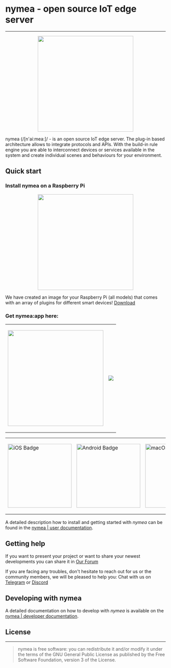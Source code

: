 # nymea - open source IoT edge server
--------------------------------------------
<p align="center">
  <a  href="https://nymea.io">
    <img src="https://nymea.io/downloads/img/nymea-logo.svg" width=300>
  </a>
</p>

nymea (/[n'aiːmea:]/ - is an open source IoT edge server. The plug-in based architecture allows to integrate protocols and APIs. With the build-in rule engine you are able to interconnect devices or services available in the system and create individual scenes and behaviours for your environment.

## Quick start

### Install nymea on a Raspberry Pi

<p align="center">
<img src="https://nymea.io/downloads/img/nymea-pi.svg" width=300 >
</p>

We have created an image for your Raspberry Pi (all models) that comes with an array of plugins for different smart devices!
 [Download](https://downloads.nymea.io/images/raspberrypi/latest)

### Get nymea:app here:

<table align="middle">
  <tr>
    <td> 
      <p align="center">
        <img src="https://nymea.io/downloads/img/community/app-shots/ios-app.png" width=300>
      </p>
    </td>
    <td> 
      <p align="center">
        <img src="https://nymea.io/downloads/img/community/app-shots/desktop-app.png?v=1555314733">
      </p>
    </td>
  </tr>
</table>


<table align="middle">
  <tr>
    <td> 
      <p>
        <a href="https://itunes.apple.com/us/app/nymea-app/id1400810250?mt=8">
          <img border="0" align="middle" alt="iOS Badge" src="https://nymea.io/downloads/img/app-store/appstore.png" width=200>
     </p>
    </td>
    <td> 
      <p>
         <a href="https://play.google.com/store/apps/details?id=io.guh.nymeaapp&hl=en&pcampaignid=MKT-Other-global-all-co-prtnr-py-PartBadge-Mar2515-1">
         <img border="0" align="middle" alt="Android Badge" src="https://nymea.io/downloads/img/app-store/playstore.png" width=200>
     </p>
    </td>
    <td> 
      <p>
         <a href="https://downloads.nymea.io/nymea-app/nymea-app-osx-bundle.dmg">
         <img border="0" align="middle" alt="macOS Badge" src="https://nymea.io/downloads/img/app-store/macos.png" width=200">
      </p>
    </td>
    <td> 
      <p>
        <a href="https://snapcraft.io/nymea-app">
        <img border="0" align="middle" alt="Snap Badge" src="https://nymea.io/downloads/img/app-store/snap-store.png" width=200>
      </p>
    </td>
    <td> 
      <p>
        <a href="https://downloads.nymea.io/nymea-app/nymea-app-win-installer.exe">
        <img border="0" align="middle" alt="Windows Badge" src="https://nymea.io/downloads/img/app-store/windows.svg" width=200>
      </p>
    </td>
  </tr>
</table>

A detailed description how to install and getting started with *nymea* can be found in the [nymea | user documentation](https://nymea.io/documentation/users/installation/getting-started).


## Getting help

If you want to present your project or want to share your newest developments you can share it in
[Our Forum](https://forum.nymea.io)

If you are facing any troubles, don't hesitate to reach out for us or the community members, we will be pleased to help you:
Chat with us on [Telegram](http://t.me/nymeacommunity) or [Discord](https://discord.gg/tX9YCpD)

## Developing with nymea

A detailed documentation on how to develop with *nymea* is available on the [nymea | developer documentation](https://nymea.io/documentation/developers/).


## License
--------------------------------------------
> nymea is free software: you can redistribute it and/or modify it under the terms of the GNU General Public License as published by the Free Software Foundation, version 3 of the License.
